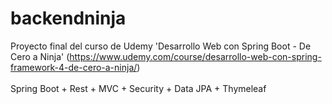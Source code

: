 # backendninja
Proyecto final del curso de Udemy 'Desarrollo Web con Spring Boot - De Cero a Ninja' (https://www.udemy.com/course/desarrollo-web-con-spring-framework-4-de-cero-a-ninja/)
<br><br>
Spring Boot + Rest + MVC + Security + Data JPA + Thymeleaf
